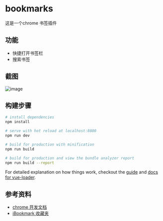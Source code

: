 # bookmarks

这是一个chrome 书签插件

## 功能
- 快捷打开书签栏
- 搜索书签

## 截图
![image](https://github.com/momodexuyuan/bookmarks/tree/master/image/1.png)

## 构建步骤

``` bash
# install dependencies
npm install

# serve with hot reload at localhost:8080
npm run dev

# build for production with minification
npm run build

# build for production and view the bundle analyzer report
npm run build --report
```

For detailed explanation on how things work, checkout the [guide](http://vuejs-templates.github.io/webpack/) and [docs for vue-loader](http://vuejs.github.io/vue-loader).

## 参考资料
- [chrome 开发文档](http://open.chrome.360.cn/extension_dev/overview.html)
- [iBookmark 收藏夹](https://github.com/0326/iBookmark)
